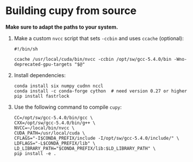 # Building cupy from source

**Make sure to adapt the paths to your system.**

1. Make a custom `nvcc` script that sets `-ccbin` and uses `ccache` (optional):

       #!/bin/sh

       ccache /usr/local/cuda/bin/nvcc -ccbin /opt/sw/gcc-5.4.0/bin -Wno-deprecated-gpu-targets "$@"

2. Install dependencies:

       conda install six numpy cudnn nccl
       conda install -c conda-forge cython  # need version 0.27 or higher
       pip install fastrlock

3. Use the following command to compile `cupy`:

       CC=/opt/sw/gcc-5.4.0/bin/gcc \
       CXX=/opt/sw/gcc-5.4.0/bin/g++ \
       NVCC=~/local/bin/nvcc \
       CUDA_PATH=/usr/local/cuda \
       CFLAGS="-I$CONDA_PREFIX/include -I/opt/sw/gcc-5.4.0/include/" \
       LDFLAGS="-L$CONDA_PREFIX/lib" \
       LD_LIBRARY_PATH="$CONDA_PREFIX/lib:$LD_LIBRARY_PATH" \
       pip install -e .

